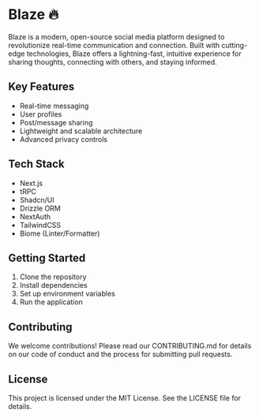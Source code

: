 # Blaze 🔥

Blaze is a modern, open-source social media platform designed to revolutionize real-time communication and connection. Built with cutting-edge technologies, Blaze offers a lightning-fast, intuitive experience for sharing thoughts, connecting with others, and staying informed.

## Key Features
- Real-time messaging
- User profiles
- Post/message sharing
- Lightweight and scalable architecture
- Advanced privacy controls

## Tech Stack
- Next.js
- tRPC
- Shadcn/UI
- Drizzle ORM
- NextAuth
- TailwindCSS
- Biome (Linter/Formatter)

## Getting Started
1. Clone the repository
2. Install dependencies
3. Set up environment variables
4. Run the application

## Contributing
We welcome contributions! Please read our CONTRIBUTING.md for details on our code of conduct and the process for submitting pull requests.

## License
This project is licensed under the MIT License. See the LICENSE file for details.
